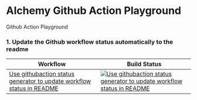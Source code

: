 # Alchemy Github Action Playground

Github Action Playground

### 1. Update the Github workflow status automatically to the readme

<!-- START_ACTIONS_TABLE -->
| Workflow | Build Status |
|----------|--------------|
| [Use githubaction status generator to update workflow status in README](.github/workflows/update-readme-worflow-status.yaml) | [![Use githubaction status generator to update workflow status in README](https://github.com/GirishCodeAlchemy/alchemy-githubaction-playground/actions/workflows/update-readme-worflow-status.yaml/badge.svg)](https://github.com/GirishCodeAlchemy/alchemy-githubaction-playground/actions/workflows/update-readme-worflow-status.yaml) |
<!-- END_ACTIONS_TABLE -->
